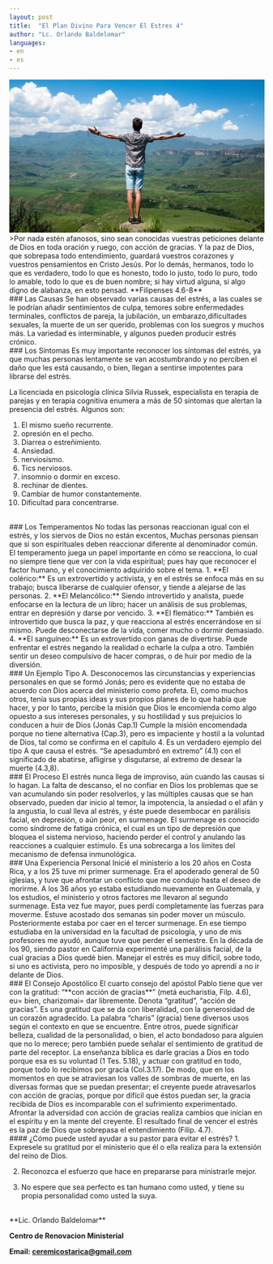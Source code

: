 ```yaml
---
layout: post
title:  "El Plan Divino Para Vencer El Estres 4"
author: "Lc. Orlando Baldelomar"
languages:
- en
- es
---
```

<img src="/assets/img/stress.jpeg" class="img-fluid" alt="Responsive image">

<br>
>Por nada estén afanosos, sino sean conocidas vuestras peticiones delante de Dios en toda oración y ruego, con acción  de gracias.  Y la paz de Dios, que sobrepasa todo entendimiento, guardará  vuestros corazones y vuestros pensamientos en Cristo Jesús.   Por lo demás, hermanos, todo lo que es verdadero, todo lo que es honesto, todo lo justo, todo lo puro, todo lo amable, todo lo que es de buen nombre; si hay virtud alguna, si algo digno de alabanza, en esto pensad.
**Filipenses 4.6-8**


<br>
### Las Causas
Se han observado varias causas del estrés, a las cuales se le podrían añadir sentimientos de culpa, temores sobre enfermedades terminales, conflictos de pareja, la jubilación, un embarazo,dificultades sexuales, la muerte de un ser querido, problemas con los suegros y muchos más.  La variedad es interminable, y algunos pueden producir estrés crónico. 

<br>
### Los Síntomas
Es muy importante reconocer los síntomas del estrés, ya que muchas personas lentamente se van acostumbrando y no perciben el daño que les está causando, o bien, llegan a sentirse impotentes para librarse del estrés.

La licenciada en psicología clínica Silvia Russek, especialista en terapia de parejas y en terapia cognitiva  enumera a  más de 50 síntomas que alertan la presencia del estrés. Algunos son:

1. El mismo sueño recurrente. 
2. opresión en el pecho.  
3.  Diarrea o estreñimiento.  
4.  Ansiedad.   
5.  nerviosismo.  
6.  Tics nerviosos.  
7.  insomnio o dormir en exceso.  
8.  rechinar de dientes.  
9. Cambiar de humor constantemente.  
10.  Dificultad para concentrarse.


<br>
### Los Temperamentos
No todas las personas reaccionan igual con el estrés, y los siervos de Dios no están excentos,  Muchas personas piensan que si son espirituales deben reaccionar diferente al denominador común.  El temperamento juega un papel importante en cómo se reacciona, lo cual no siempre tiene que ver con la vida espiritual; pues hay que reconocer el factor humano, y el conocimiento adquirido sobre el tema. 
1. **El colérico:** Es un extrovertido y activista, y en el estrés se enfoca más en su trabajo; busca liberarse de cualquier ofensor, y tiende a alejarse de las personas. 
2. **El Melancólico:** Siendo introvertido y analista, puede enfocarse en la lectura de un libro; hacer un análisis de sus problemas, entrar en depresión y darse por vencido.
3. **El flemático:**  También es introvertido que busca la paz, y que reacciona al estrés encerrándose en sí mismo. Puede desconectarse de la vida, comer mucho o dormir demasiado.
4. **El sanguíneo:**  Es un extrovertido con ganas de divertirse.  Puede enfrentar el estrés negando la realidad o echarle la culpa a otro. También sentir un deseo compulsivo de hacer compras, o de huir por medio de la diversión.

<br>
### Un Ejemplo Tipo A.
Desconocemos las circunstancias y experiencias personales en que se formó Jonás; pero es evidente que no estaba de acuerdo con Dios acerca del ministerio como profeta. El, como muchos otros, tenía sus propias ideas y sus propios planes de lo que había que hacer, y por lo tanto, percibe la misión que Dios le encomienda como algo opuesto a sus intereses personales, y su hostilidad y sus prejuicios lo conducen a huir de Dios (Jonás Cap.1) Cumple la misión encomendada porque no tiene alternativa (Cap.3), pero es impaciente y hostil a la voluntad de Dios, tal como se confirma en el capítulo 4. Es un verdadero ejemplo del tipo A que causa el estrés. “Se apesadumbró en extremo” (4.1) con el significado de abatirse, afligirse y disgutarse, al extremo de desear la muerte (4.3,8).

<br>
### El Proceso
El estrés nunca llega de improviso, aún cuando las causas si lo hagan. La falta de descanso, el no confiar en Dios los problemas que se van acumulando sin poder resolverlos, y las múltiples causas que se han observado, pueden dar inicio al temor, la impotencia, la ansiedad o el afán y la angustia, lo cual lleva al estrés, y éste puede desembocar en parálisis facial, en depresión, o aún peor, en surmenage. El surmenage es conocido como síndrome de fatiga crónica, el cual es un tipo de depresión que bloquea el sistema nervioso, haciendo perder el control y anulando las reacciones a cualquier estímulo. Es una sobrecarga a los límites del mecanismo de defensa inmunológica.


<br>
### Una Experiencia Personal
Inicié el ministerio a los 20 años en Costa Rica, y a los 25 tuve mi primer surmenage. Era el apoderado general de 50 iglesias, y tuve que afrontar un conflicto que me condujo hasta el deseo de morirme. A los 36 años yo estaba estudiando nuevamente en Guatemala, y los estudios, el ministerio y otros factores me llevaron al segundo surmenage. Esta vez fue mayor, pues perdí completamente las fuerzas para moverme. Estuve acostado dos semanas sin poder mover un músculo. Posteriormente estaba por caer en el tercer surmenage. En ese tiempo estudiaba en la universidad en la facultad de psicología, y uno de mis profesores me ayudó, aunque tuve que perder el semestre. En la década de los 90, siendo pastor en California experimenté una parálisis facial, de la cual gracias a Dios quedé bien. Manejar el estrés es muy difícil, sobre todo, si uno es activista,  pero no imposible, y después de todo yo aprendí a no ir delante de Dios.

<br>
### El Consejo Apostólico
El cuarto consejo del apóstol Pablo tiene que ver con la gratitud: “**con acción de gracias**”  (metá eucharistia, Filp. 4.6), eu= bien, charizomai= dar libremente. Denota “gratitud”, “acción de gracias”. Es una gratitud que se da con liberalidad, con la generosidad de un corazón agradecido. La palabra “charis” (gracia) tiene diversos usos según el contexto en que se encuentre. Entre otros, puede significar belleza, cualidad de la personalidad, o bien, el acto bondadoso  para alguien que no lo merece; pero también puede señalar el sentimiento de gratitud de parte del receptor. La enseñanza bíblica es darle gracias a Dios en todo porque esa es su voluntad (1 Tes. 5.18), y actuar con gratitud en todo, porque todo lo recibimos por gracia (Col.3.17). De modo, que en los momentos en que se atraviesan los valles de sombras de muerte, en las diversas formas que se puedan presentar; el creyente puede atravesarlos con acción de gracias, porque por difícil que éstos puedan ser, la gracia recibida  de Dios es incomparable con el sufrimiento experimentado. Afrontar la adversidad con acción de gracias realiza cambios que inician en el espíritu y en la mente del creyente. El resultado final de vencer el estrés es la paz de Dios que sobrepasa el entendimiento (Filip. 4.7).



<br>
#### ¿Cómo puede usted  ayudar a su pastor para evitar el estrés?
1. Expresele su gratitud por el ministerio que él o ella realiza para la extensión del reino de Dios.

2. Reconozca el esfuerzo que hace en  prepararse para ministrarle mejor.

3. No espere que sea perfecto es tan humano como usted, y tiene su propia personalidad como usted la suya.


<br>
**Lic. Orlando Baldelomar**

**Centro de Renovacion Ministerial**

**Email: ceremicostarica@gmail.com**
